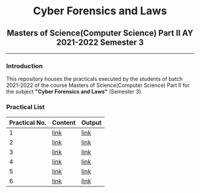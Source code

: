 # <center>Cyber Forensics and Laws</center>

## <center>Masters of Science(Computer Science) Part II AY 2021-2022 Semester 3</center>

---

### Introduction

This repository houses the practicals executed by the students of batch 2021-2022 of the course Masters of Science(Computer Science) Part II for the subject **"Cyber Forensics and Laws"** (Semester 3).

### Practical List
| Practical No.  | Content   | Output   |
|-------------- | -------------- | -------------- |
| 1    | [link](./src/Practical%201/)     | [link](./screenshots/Practical%201/)     |
| 2    | [link](./src/Practical%202/)     | [link](./screenshots/Practical%202/)     |
| 3    | [link](./src/Practical%203/)     | [link](./screenshots/Practical%203/)     |
| 4    | [link](./src/Practical%204/)     | [link](./screenshots/Practical%204/)     |
| 5    | [link](./src/Practical%205/)     | [link](./screenshots/Practical%205/)     |
| 6    | [link](./src/Practical%206/)     | [link](./screenshots/Practical%206/)     |